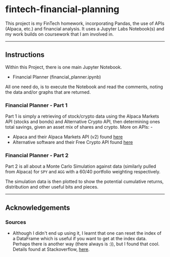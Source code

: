 # fintech-financial-planning
This project is my FinTech homework, incorporating Pandas, the use of APIs (Alpaca, etc.) and financial analysis.  It uses a Jupyter Labs Notebook(s) and my work builds on coursework that I am involved in.

---
## Instructions
Within this Project, there is one main Jupyter Notebook.
 - Financial Planner (financial_planner.ipynb)

All one need do, is to execute the Notebook and read the comments, noting the data and/or graphs that are returned.

### Financial Planner - Part 1
Part 1 is simply a retrieving of stock/crypto data using the Alpaca Markets API (stocks and bonds) and Alternative Crypto API, then determining ones total savings, given an asset mix of shares and crypto.
More on APIs: -
 - Alpaca and their Alpaca Markets API (v2) found [here](https://alpaca.markets/docs/api-documentation/api-v2/)
 - Alternative software and their Free Crypto API found [here](https://alternative.me/crypto/api/)

### Financial Planner - Part 2
Part 2 is all about a Monte Carlo Simulation against data (similarly pulled from Alpaca) for `SPY` and `AGG` with a 60/40 portfolio weighting respectively.

The simulation data is then plotted to show the potential cumulative returns, distribution and other useful bits and pieces.

---
## Acknowledgements
### Sources
- Although I didn't end up using it, I learnt that one can reset the index of a DataFrame which is useful if you want to get at the index data.  Perhaps there is another way (there always is :)), but I found that cool.  Details found at Stackoverflow, [here](https://stackoverflow.com/questions/56131833/extract-data-from-index-in-new-column-in-dataframe).